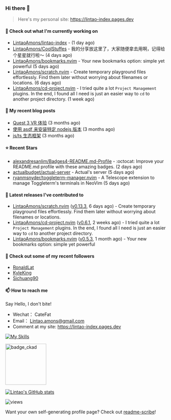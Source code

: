 ### Hi there 👋
> Here's my personal site: https://lintao-index.pages.dev

#### 👷 Check out what I'm currently working on

- [LintaoAmons/lintao-index](https://github.com/LintaoAmons/lintao-index) -  (1 day ago)
- [LintaoAmons/CoolStuffes](https://github.com/LintaoAmons/CoolStuffes) - 我的分享放这里了，大家随便拿去用啊，记得给个星星就行啦～ (4 days ago)
- [LintaoAmons/bookmarks.nvim](https://github.com/LintaoAmons/bookmarks.nvim) - Your new bookmarks option: simple yet powerful (5 days ago)
- [LintaoAmons/scratch.nvim](https://github.com/LintaoAmons/scratch.nvim) - Create temporary playground files effortlessly. Find them later without worrying about filenames or locations. (6 days ago)
- [LintaoAmons/cd-project.nvim](https://github.com/LintaoAmons/cd-project.nvim) - I tried quite a lot `Project Management` plugins. In the end, I found all I need is just an easier way to `cd` to another project directory. (1 week ago)

#### 📜 My recent blog posts

- [Quest 3 VR 体验](https://lintao-index.pages.dev/blog/2024/02/26/VR-quest3) (3 months ago)
- [使用 asdf 来安装特定 nodejs 版本](https://lintao-index.pages.dev/blog/2024/02/24/asdf-demo-flow) (3 months ago)
- [js/ts 生态框架](https://lintao-index.pages.dev/blog/2024/02/11/ts-fullstack-frameworks) (3 months ago)

#### ⭐ Recent Stars

- [alexandresanlim/Badges4-README.md-Profile](https://github.com/alexandresanlim/Badges4-README.md-Profile) - :octocat: Improve your README.md profile with these amazing badges. (2 days ago)
- [actualbudget/actual-server](https://github.com/actualbudget/actual-server) - Actual&#39;s server (5 days ago)
- [ryanmsnyder/toggleterm-manager.nvim](https://github.com/ryanmsnyder/toggleterm-manager.nvim) - A Telescope extension to manage Toggleterm&#39;s terminals in NeoVim (5 days ago)

#### 🔭 Latest releases I've contributed to

- [LintaoAmons/scratch.nvim](https://github.com/LintaoAmons/scratch.nvim) ([v0.13.3](https://github.com/LintaoAmons/scratch.nvim/releases/tag/v0.13.3), 6 days ago) - Create temporary playground files effortlessly. Find them later without worrying about filenames or locations.
- [LintaoAmons/cd-project.nvim](https://github.com/LintaoAmons/cd-project.nvim) ([v0.6.1](https://github.com/LintaoAmons/cd-project.nvim/releases/tag/v0.6.1), 2 weeks ago) - I tried quite a lot `Project Management` plugins. In the end, I found all I need is just an easier way to `cd` to another project directory.
- [LintaoAmons/bookmarks.nvim](https://github.com/LintaoAmons/bookmarks.nvim) ([v0.5.3](https://github.com/LintaoAmons/bookmarks.nvim/releases/tag/v0.5.3), 1 month ago) - Your new bookmarks option: simple yet powerful

#### 👯 Check out some of my recent followers

- [RonaldLat](https://github.com/RonaldLat)
- [KyleKing](https://github.com/KyleKing)
- [Sichuang90](https://github.com/Sichuang90)

#### 📫 How to reach me
Say Hello, I don't bite!

- Wechat： CateFat
- Email： Lintao.amons@gmail.com
- Comment at my site: https://lintao-index.pages.dev

[![My Skills](https://skillicons.dev/icons?i=java,kotlin,spring,vim,kubernetes,docker,aws,bash,python,lua,go,js,ts,react,html,css,jenkins,postgres,mysql,mongodb)](https://skillicons.dev)

<img alt='badge_ckad' src="https://user-images.githubusercontent.com/24785373/206426236-a78f59dc-e6dc-4b92-a0c4-4cd7ab8e3649.png" width="auto" height="128" />

[![Lintao's GitHub stats](https://github-readme-stats.vercel.app/api?username=LintaoAmons)](https://github.com/LintaoAmons/github-readme-stats) 

<img src="https://komarev.com/ghpvc/?username=LintaoAmons" alt="views" />

Want your own self-generating profile page? Check out [readme-scribe](https://github.com/muesli/readme-scribe)!



